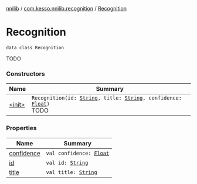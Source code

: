 [nnilib](../../index.md) / [com.kesso.nnilib.recognition](../index.md) / [Recognition](./index.md)

# Recognition

`data class Recognition`

TODO

### Constructors

| Name | Summary |
|---|---|
| [&lt;init&gt;](-init-.md) | `Recognition(id: `[`String`](https://kotlinlang.org/api/latest/jvm/stdlib/kotlin/-string/index.html)`, title: `[`String`](https://kotlinlang.org/api/latest/jvm/stdlib/kotlin/-string/index.html)`, confidence: `[`Float`](https://kotlinlang.org/api/latest/jvm/stdlib/kotlin/-float/index.html)`)`<br>TODO |

### Properties

| Name | Summary |
|---|---|
| [confidence](confidence.md) | `val confidence: `[`Float`](https://kotlinlang.org/api/latest/jvm/stdlib/kotlin/-float/index.html) |
| [id](id.md) | `val id: `[`String`](https://kotlinlang.org/api/latest/jvm/stdlib/kotlin/-string/index.html) |
| [title](title.md) | `val title: `[`String`](https://kotlinlang.org/api/latest/jvm/stdlib/kotlin/-string/index.html) |
